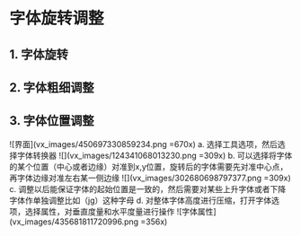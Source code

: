 # 字体旋转调整
## 1. 字体旋转
## 2. 字体粗细调整
## 3. 字体位置调整
![界面](vx_images/450697330859234.png =670x)
a.  选择工具选项，然后选择字体转换器
![](vx_images/124341068013230.png =309x)
b. 可以选择将字体的某个位置（中心或者边缘）对准到x,y位置，旋转后的字体需要先对准中心点，再字体边缘对准左右某一侧边缘
![](vx_images/302680698797377.png =309x)
c. 调整以后能保证字体的起始位置是一致的，然后需要对某些上升字体或者下降字体作单独调整比如（jg）这种字母
d. 对整体字体高度进行压缩，打开字体选项，选择属性，对垂直度量和水平度量进行操作
![字体属性](vx_images/435681811720996.png =356x)
